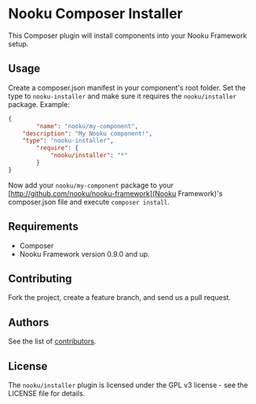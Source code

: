 # Nooku Composer Installer

This Composer plugin will install components into your Nooku Framework setup. 

## Usage

Create a composer.json manifest in your component's root folder. Set the type to `nooku-installer` and make sure it requires the `nooku/installer` package. Example:

```json
{
    	"name": "nooku/my-component",
	"description": "My Nooku component!",
	"type": "nooku-installer",
    	"require": {
        	"nooku/installer": "*"
    	}
}
```

Now add your `nooku/my-component` package to your [http://github.com/nooku/nooku-framework](Nooku Framework)'s composer.json file and execute `composer install`.

## Requirements

* Composer
* Nooku Framework version 0.9.0 and up.

## Contributing

Fork the project, create a feature branch, and send us a pull request.

## Authors

See the list of [contributors](https://github.com/nooku/nooku-composer/contributors).

## License

The `nooku/installer` plugin is licensed under the GPL v3 license - see the LICENSE file for details.
